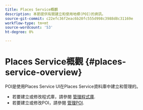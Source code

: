 ```yaml
---
title: Places Service概觀
description: 本節提供有關建立和使用地標(POI)的資訊。
source-git-commit: c22efc36f2eac6b20fc555d998c3988d8c31169e
workflow-type: tm+mt
source-wordcount: '53'
ht-degree: 0%

---
```



# Places Service概觀 {#places-service-overview}

POI是使用Places Service UI在Places Service資料庫中建立和管理的。

* 若要建立或修改程式庫，請參閱 [管理程式庫](/help/poi-mgmt-ui/manage-libraries-in-the-places-ui.md).
* 若要建立或修改POI，請參閱 [管理POI](/help/poi-mgmt-ui/managing-pois-in-the-places-ui.md).

